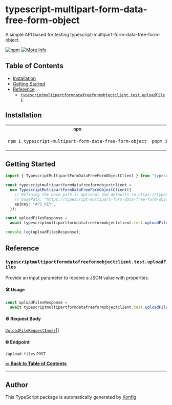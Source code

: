# typescript-multipart-form-data-free-form-object<a id="typescript-multipart-form-data-free-form-object"></a>

A simple API based for testing typescript-multipart-form-data-free-form-object.

[![npm](https://img.shields.io/badge/npm-v1.0.0-blue)](https://www.npmjs.com/package/typescript-multipart-form-data-free-form-object/v/1.0.0)
[![More Info](https://img.shields.io/badge/More%20Info-Click%20Here-orange)](http://example.com/support)

## Table of Contents<a id="table-of-contents"></a>

<!-- toc -->

- [Installation](#installation)
- [Getting Started](#getting-started)
- [Reference](#reference)
  * [`typescriptmultipartformdatafreeformobjectclient.test.uploadFiles`](#typescriptmultipartformdatafreeformobjectclienttestuploadfiles)

<!-- tocstop -->

## Installation<a id="installation"></a>

<table>
<tr>
<th width="292px"><code>npm</code></th>
<th width="293px"><code>pnpm</code></th>
<th width="292px"><code>yarn</code></th>
</tr>
<tr>
<td>

```bash
npm i typescript-multipart-form-data-free-form-object
```

</td>
<td>

```bash
pnpm i typescript-multipart-form-data-free-form-object
```

</td>
<td>

```bash
yarn add typescript-multipart-form-data-free-form-object
```

</td>
</tr>
</table>

## Getting Started<a id="getting-started"></a>

```typescript
import { TypescriptMultipartFormDataFreeFormObjectClient } from "typescript-multipart-form-data-free-form-object";

const typescriptmultipartformdatafreeformobjectclient =
  new TypescriptMultipartFormDataFreeFormObjectClient({
    // Defining the base path is optional and defaults to https://typescript-multipart-form-data-free-form-object.konfigthis.com
    // basePath: "https://typescript-multipart-form-data-free-form-object.konfigthis.com",
    apiKey: "API_KEY",
  });

const uploadFilesResponse =
  await typescriptmultipartformdatafreeformobjectclient.test.uploadFiles([{}]);

console.log(uploadFilesResponse);
```

## Reference<a id="reference"></a>


### `typescriptmultipartformdatafreeformobjectclient.test.uploadFiles`<a id="typescriptmultipartformdatafreeformobjectclienttestuploadfiles"></a>

Provide an input parameter to receive a JSON value with properties.

#### 🛠️ Usage<a id="🛠️-usage"></a>

```typescript
const uploadFilesResponse =
  await typescriptmultipartformdatafreeformobjectclient.test.uploadFiles([{}]);
```

#### ⚙️ Request Body<a id="⚙️-request-body"></a>

[`UploadFileRequestInner`](./models/upload-file-request-inner.ts)[]

#### 🌐 Endpoint<a id="🌐-endpoint"></a>

`/upload-files` `POST`

[🔙 **Back to Table of Contents**](#table-of-contents)

---


## Author<a id="author"></a>
This TypeScript package is automatically generated by [Konfig](https://konfigthis.com)
